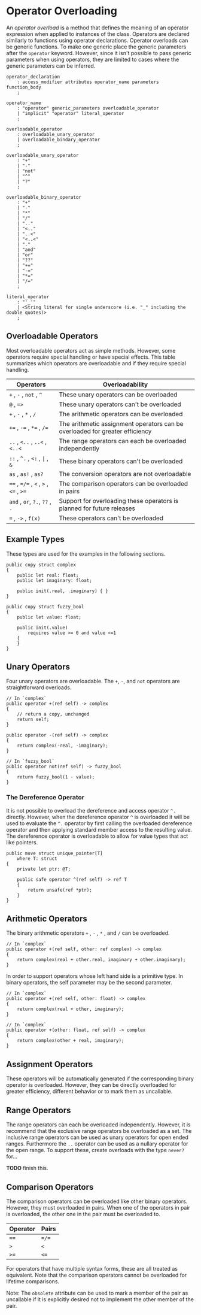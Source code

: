 # Operator Overloading

An *operator overload* is a method that defines the meaning of an operator expression when applied to instances of the class. Operators are declared similarly to functions using operator declarations. Operator overloads can be generic functions. To make one generic place the generic parameters after the `operator` keyword. However, since it isn't possible to pass generic parameters when using operators, they are limited to cases where the generic parameters can be inferred.

```grammar
operator_declaration
    : access_modifier attributes operator_name parameters function_body
    ;

operator_name
    : "operator" generic_parameters overloadable_operator
    | "implicit" "operator" literal_operator
    ;

overloadable_operator
    : overloadable_unary_operator
    | overloadable_bindary_operator
    ;

overloadable_unary_operator
    : "+"
    | "-"
    | "not"
    | "^"
    | "?"
    ;

overloadable_binary_operator
    : "+"
    | "-"
    | "*"
    | "/"
    | ".."
    | "<.."
    | "..<"
    | "<..<"
    | "."
    | "and"
    | "or"
    | "??"
    | "+="
    | "-="
    | "*="
    | "/="
    ;

literal_operator
    : "'_'"
    | <String literal for single underscore (i.e. "_" including the double quotes)>
    ;
```

## Overloadable Operators

Most overloadable operators act as simple methods. However, some operators require special handling or have special effects. This table summarizes which operators are overloadable and if they require special handling.

| Operators                              | Overloadability                                                              |
| -------------------------------------- | ---------------------------------------------------------------------------- |
| `+` , `-` , `not` , `^`                | These unary operators can be overloaded                                      |
| `@` , `=>`                             | These unary operators can't be overloaded                                    |
| `+` , `-` , `*` , `/`                  | The arithmetic operators can be overloaded                                   |
| `+=` , `-=` , `*=` , `/=`              | The arithmetic assignment operators can be overloaded for greater efficiency |
| `..` , `<..` , `..<` , `<..<`          | The range operators can each be overloaded independently                     |
| `::` , `^.` , `<:` , `\|` , `&`        | These binary operators can't be overloaded                                   |
| `as` , `as!` , `as?`                   | The conversion operators are not overloadable                                |
| `==` , `=/=` , `<` , `>` , `<=` , `>=` | The comparison operators can be overloaded in pairs                          |
| `and` , `or`, `?.`, `??` , `.`         | Support for overloading these operators is planned for future releases       |
| `=` , `->` , `f(x)`                    | These operators can't be overloaded                                          |

## Example Types

These types are used for the examples in the following sections.

```adamant
public copy struct complex
{
    public let real: float;
    public let imaginary: float;

    public init(.real, .imaginary) { }
}

public copy struct fuzzy_bool
{
    public let value: float;

    public init(.value)
        requires value >= 0 and value <=1
    {
    }
}
```

## Unary Operators

Four unary operators are overloadable. The `+`, `-`, and `not` operators are straightforward overloads.

```adamant
// In `complex`
public operator +(ref self) -> complex
{
    // return a copy, unchanged
    return self;
}

public operator -(ref self) -> complex
{
    return complex(-real, -imaginary);
}

// In `fuzzy_bool`
public operator not(ref self) -> fuzzy_bool
{
    return fuzzy_bool(1 - value);
}
```

### The Dereference Operator

It is not possible to overload the dereference and access operator `^.` directly. However, when the dereference operator `^` is overloaded it will be used to evaluate the `^.` operator by first calling the overloaded dereference operator and then applying standard member access to the resulting value. The dereference operator is overloadable to allow for value types that act like pointers.

```adamant
public move struct unique_pointer[T]
    where T: struct
{
    private let ptr: @T;

    public safe operator ^(ref self) -> ref T
    {
        return unsafe(ref *ptr);
    }
}
```

## Arithmetic Operators

The binary arithmetic operators `+` , `-` , `*` , and `/` can be overloaded.

```adamant
// In `complex`
public operator +(ref self, other: ref complex) -> complex
{
    return complex(real + other.real, imaginary + other.imaginary);
}
```

In order to support operators whose left hand side is a primitive type. In binary operators, the self parameter may be the second parameter.

```adamant
// In `complex`
public operator +(ref self, other: float) -> complex
{
    return complex(real + other, imaginary);
}

// In `complex`
public operator +(other: float, ref self) -> complex
{
    return complex(other + real, imaginary);
}
```

## Assignment Operators

These operators will be automatically generated if the corresponding binary operator is overloaded. However, they can be directly overloaded for greater efficiency, different behavior or to mark them as uncallable.

## Range Operators

The range operators can each be overloaded independently. However, it is recommend that the exclusive range operators be overloaded as a set. The inclusive range operators can be used as unary operators for open ended ranges. Furthermore the `..` operator can be used as a nullary operator for the open range. To support these, create overloads with the type `never?` for...

**TODO** finish  this.

## Comparison Operators

The comparison operators can be overloaded like other binary operators. However, they must overloaded in pairs. When one of the operators in pair is overloaded, the other one in the pair must be overloaded to.

| Operator | Pairs |
| -------- | ----- |
| `==`     | `=/=` |
| `>`      | `<`   |
| `>=`     | `<=`  |

For operators that have multiple syntax forms, these are all treated as equivalent. Note that the comparison operators cannot be overloaded for lifetime comparisons.

Note: The `obsolete` attribute can be used to mark a member of the pair as uncallable if it is explicitly desired not to implement the other member of the pair.




